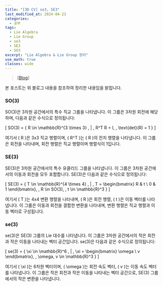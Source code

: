 ```yaml
---
title: "[3D CV] se3, SE3"
last_modified_at: 2024-04-23
categories:
  - 공부
tags:
  - Lie Algebra
  - Lie Group
  - se3
  - SE3
  - SO3
excerpt: "Lie Algebra & Lie Group 정리"
use_math: true
classes: wide
---
```


> [[Blog](https://jaehoon-daddy.tistory.com/40)] 

본 포스트는 위 블로그 내용을 참조하여 정리한 내용임을 밝힙니다.

### SO(3)

SO(3)은 3차원 공간에서의 특수 직교 그룹을 나타냅니다. 이 그룹은 3차원 회전에 해당하며, 다음과 같은 수식으로 정의됩니다:

\[ SO(3) = \{ R \in \mathbb{R}^{3 \times 3} \, | \, R^T R = I, \, \text{det}(R) = 1 \} \]

여기서 \( R \)은 3x3 직교 행렬이며, \( R^T \)는 \( R \)의 전치 행렬을 나타냅니다. 이 그룹은 회전을 나타내며, 회전 행렬은 직교 행렬이며 행렬식이 1입니다.

### SE(3)

SE(3)은 3차원 공간에서의 특수 유클리드 그룹을 나타냅니다. 이 그룹은 3차원 공간에서의 이동과 회전을 모두 포함합니다. SE(3)은 다음과 같은 수식으로 정의됩니다:

\[ SE(3) = \{ T \in \mathbb{R}^{4 \times 4} \, | \, T = \begin{bmatrix} R & t \\ 0 & 1 \end{bmatrix}, \, R \in SO(3), \, t \in \mathbb{R}^3 \} \]

여기서 \( T \)는 4x4 변환 행렬을 나타내며, \( R \)은 회전 행렬, \( t \)은 이동 벡터를 나타냅니다. 이 그룹은 이동과 회전을 결합한 변환을 나타내며, 변환 행렬은 직교 행렬과 이동 벡터로 구성됩니다.

### se(3)

se(3)은 SE(3) 그룹의 Lie 대수를 나타냅니다. 이 그룹은 3차원 공간에서의 작은 회전과 작은 이동을 나타내는 벡터 공간입니다. se(3)은 다음과 같은 수식으로 정의됩니다:

\[ se(3) = \{ \xi \in \mathbb{R}^6 \, | \, \xi = \begin{bmatrix} \omega \\ v \end{bmatrix}, \, \omega, v \in \mathbb{R}^3 \} \]

여기서 \( \xi \)는 6차원 벡터이며, \( \omega \)는 회전 속도 벡터, \( v \)는 이동 속도 벡터를 나타냅니다. 이 그룹은 작은 회전과 작은 이동을 나타내는 벡터 공간으로, SE(3) 그룹에서의 작은 변환을 나타냅니다.
